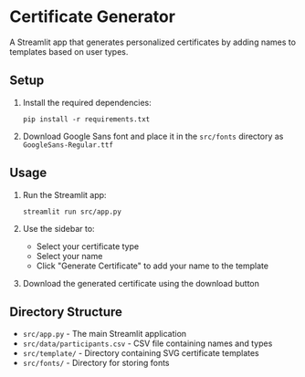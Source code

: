 # Certificate Generator

A Streamlit app that generates personalized certificates by adding names to templates based on user types.

## Setup

1. Install the required dependencies:

   ```
   pip install -r requirements.txt
   ```

2. Download Google Sans font and place it in the `src/fonts` directory as `GoogleSans-Regular.ttf`

## Usage

1. Run the Streamlit app:

   ```
   streamlit run src/app.py
   ```

2. Use the sidebar to:
   - Select your certificate type
   - Select your name
   - Click "Generate Certificate" to add your name to the template
3. Download the generated certificate using the download button

## Directory Structure

- `src/app.py` - The main Streamlit application
- `src/data/participants.csv` - CSV file containing names and types
- `src/template/` - Directory containing SVG certificate templates
- `src/fonts/` - Directory for storing fonts
